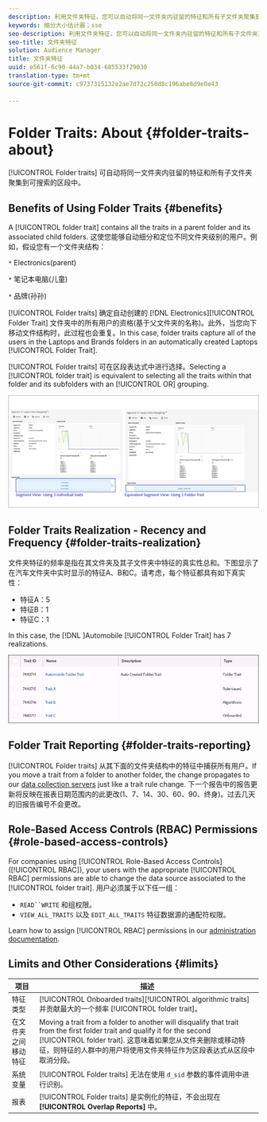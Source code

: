 ```yaml
---
description: 利用文件夹特征，您可以自动将同一文件夹内驻留的特征和所有子文件夹聚集到可搜索的区段中。
keywords: 细分大小估计器；sse
seo-description: 利用文件夹特征，您可以自动将同一文件夹内驻留的特征和所有子文件夹聚集到可搜索的区段中。
seo-title: 文件夹特征
solution: Audience Manager
title: 文件夹特征
uuid: e561f-6c90-44a7-b034-685533f29030
translation-type: tm+mt
source-git-commit: c9737315132e2ae7d72c250d8c196abe8d9e0e43

---
```



# Folder Traits: About {#folder-traits-about}

[!UICONTROL Folder traits] 可自动将同一文件夹内驻留的特征和所有子文件夹聚集到可搜索的区段中。

## Benefits of Using Folder Traits {#benefits}

A [!UICONTROL folder trait] contains all the traits in a parent folder and its associated child folders. 这使您能够自动细分和定位不同文件夹级别的用户。例如，假设您有一个文件夹结构：

`*` Electronics(parent)

`*` 笔记本电脑(儿童)

`*` 品牌(孙孙)

[!UICONTROL Folder traits] 确定自动创建的 [!DNL Electronics][!UICONTROL Folder Trait] 文件夹中的所有用户的资格(基于父文件夹的名称)。此外，当您向下移动文件结构时，此过程也会重复。In this case, folder traits capture all of the users in the Laptops and Brands folders in an automatically created Laptops [!UICONTROL Folder Trait].

[!UICONTROL Folder traits] 可在区段表达式中进行选择。Selecting a [!UICONTROL folder trait] is equivalent to selecting all the traits within that folder and its subfolders with an [!UICONTROL OR] grouping.

![](assets/folder-traits-compare-border.jpg)

## Folder Traits Realization - Recency and Frequency {#folder-traits-realization}

文件夹特征的频率是指在其文件夹及其子文件夹中特征的真实性总和。下图显示了在汽车文件夹中实时显示的特征A、B和C。请考虑，每个特征都具有如下真实性：

* 特征A：5
* 特征B：1
* 特征C：1

In this case, the [!DNL ]Automobile [!UICONTROL Folder Trait] has 7 realizations.

![](assets/folder_traits_rollup_border.png)

## Folder Trait Reporting {#folder-traits-reporting}

[!UICONTROL Folder traits] 从其下面的文件夹结构中的特征中捕获所有用户。If you move a trait from a folder to another folder, the change propagates to our [data collection servers](../../reference/system-components/components-data-collection.md) just like a trait rule change. 下一个报告中的报告更新将反映在报表日期范围内的此更改(1、7、14、30、60、90、终身)。过去几天的旧报告编号不会更改。

## Role-Based Access Controls (RBAC) Permissions {#role-based-access-controls}

For companies using [!UICONTROL Role-Based Access Controls] ([!UICONTROL RBAC]), your users with the appropriate [!UICONTROL RBAC] permissions are able to change the data source associated to the [!UICONTROL folder trait]. 用户必须属于以下任一组：

* `READ``WRITE` 和组权限。
* `VIEW_ALL_TRAITS` 以及 `EDIT_ALL_TRAITS` 特征数据源的通配符权限。

Learn how to assign [!UICONTROL RBAC] permissions in our [administration documentation](../../features/administration/administration-overview.md#create-group).

## Limits and Other Considerations {#limits}

| 项目 | 描述 |
|---|---|
| 特征类型 | [!UICONTROL Onboarded traits][!UICONTROL algorithmic traits] 并贡献最大的一个频率 [!UICONTROL folder trait]。 |
| 在文件夹之间移动特征 | Moving a trait from a folder to another will disqualify that trait from the first folder trait and qualify it for the second [!UICONTROL folder trait]. 这意味着如果您从文件夹删除或移动特征，则特征的人群中的用户将使用文件夹特征作为区段表达式从区段中取消分段。 |
| 系统变量 | [!UICONTROL Folder traits] 无法在使用 `d_sid` 参数的事件调用中进行识别。 |
| 报表 | [!UICONTROL Folder traits] 是实例化的特征，不会出现在 **[!UICONTROL Overlap Reports]** 中。 |
